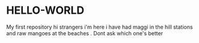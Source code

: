 # HELLO-WORLD
My first repository
hi strangers
i'm here i have  had maggi in the hill stations and raw mangoes at the beaches  . Dont ask which one's better
